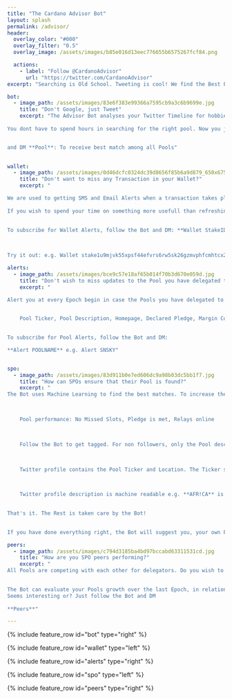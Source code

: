 ```yaml
---
title: "The Cardano Advisor Bot"
layout: splash
permalink: /advisor/
header:
  overlay_color: "#000"
  overlay_filter: "0.5"
  overlay_image: /assets/images/b85e016d13eec776655b6575267fcf84.png

  actions:
    - label: "Follow @CardanoAdvisor"
      url: "https://twitter.com/CardanoAdvisor"
excerpt: "Searching is Old School. Tweeting is cool! We find the Best Pools that match you interests automatically"

bot:
  - image_path: /assets/images/83e6f383e99366a7595cb9a3c6b9699e.jpg
    title: "Don't Google, just Tweet"
    excerpt: "The Advisor Bot analyses your Twitter Timeline for hobbies, interests, location etc. and matches it to the Timeline of all Pools. The results are then sorted by Pool performance based on Stake size, Pledge, Margin and other KPIs to finally present you the Top 5 Pools that qualify for your further attention. 
 
You dont have to spend hours in searching for the right pool. Now you just need to follow the Bot 


and DM **Pool**: To receive best match among all Pools"

 
wallet:
  - image_path: /assets/images/0d46dcfc0324dc39d8656f85b6a9d879_650x675.png
    title: "Don't want to miss any Transaction in your Wallet?"
    excerpt: "

We are used to getting SMS and Email Alerts when a transaction takes place in our Bank Account or Credit Card. But no one Alerts us when a transaction takes place in our Wallet - like on a NFT airdrop or when you receive a expected payment.
 
If you wish to spend your time on something more usefull than refreshing your wallet balance then subscribe to @CardanoAdvisor

 
To subscribe for Wallet Alerts, follow the Bot and DM: **Wallet StakeID** . Whenever there is a transaction, the Bot will send you a DM mentioning the new Wallet Balance.

 
 
Try it out: e.g. Wallet stake1u9mjvk55xpsf44efvrs6rw5sk26gzmvphfcmhtcx2g0av7gqftnmq"

alerts:
  - image_path: /assets/images/bce9c57e18af65b014f70b3d670e059d.jpg
    title: "Don't wish to miss updates to the Pool you have delegated to e.g. increase in Margin and Costs?"
    excerpt: "

Alert you at every Epoch begin in case the Pools you have delegated to change their Data. At the moment the following Data is being monitored:

    
    Pool Ticker, Pool Description, Homepage, Declared Pledge, Margin Cost, Fixed Cost
 

To subscribe for Pool Alerts, follow the Bot and DM: 

**Alert POOLNAME** e.g. Alert SNSKY" 


spo:
  - image_path: /assets/images/83d911b0e7ed606dc9a98b03dc5bb1f7.jpg
    title: "How can SPOs ensure that their Pool is found?"
    excerpt: "
The Bot uses Machine Learning to find the best matches. To increase the chance that your Pool is found, please consider the following:

 

    Pool performance: No Missed Slots, Pledge is met, Relays online

 

    Follow the Bot to get tagged. For non followers, only the Pool description Metadata is analyzed but not the Timeline

 

    Twitter profile contains the Pool Ticker and Location. The Ticker should ideally be a separate word e.g. **SNSKY Pool** and not **SNSKYPool**

 

    Twitter profile description is machine readable e.g. **AFR!CA** is not recognised **Africa**

 
That's it. The Rest is taken care by the Bot!

 
If you have done everything right, the Bot will suggest you, your own Pool as one of the best matches. Test it out!"

peers:
  - image_path: /assets/images/c794d3185ba4bd97bccabd63311531cd.jpg
    title: "How are you SPO peers performing?"
    excerpt: "
All Pools are competing with each other for delegators. Do you wish to know, how your growth is in comparision to your immediate peer Pools?

 
The Bot can evaluate your Pools growth over the last Epoch, in relation to other Pools close to you with similar Stake.
Seems interesting or? Just follow the Bot and DM
 
**Peers**"

---
```


{% include feature_row id="bot" type="right" %}

{% include feature_row id="wallet" type="left" %}

{% include feature_row id="alerts" type="right" %}

{% include feature_row id="spo" type="left" %}

{% include feature_row id="peers" type="right" %}
